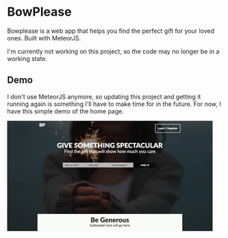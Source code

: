 # BowPlease
Bowplease is a web app that helps you find the perfect gift for your loved ones. Built with MeteorJS.

I'm currently not working on this project, so the code may no longer be in a working state.

## Demo
I don't use MeteorJS anymore, so updating this project and getting it running again is something I'll have to make time for in the future. For now, I have this simple demo of the home page.

![Demo Gif](https://raw.githubusercontent.com/mCornish/bowplease/master/demo/demo.gif)
